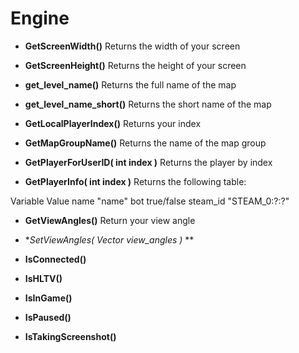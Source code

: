 # Engine
* **GetScreenWidth()**
Returns the width of your screen

* **GetScreenHeight()**
Returns the height of your screen

* **get_level_name()**
Returns the full name of the map

* **get_level_name_short()**
Returns the short name of the map

* **GetLocalPlayerIndex()**
Returns your index

* **GetMapGroupName()**
Returns the name of the map group

* **GetPlayerForUserID( int index )**
Returns the player by index

* **GetPlayerInfo( int index )**
Returns the following table:

Variable	Value
name	"name"
bot	true/false
steam_id	"STEAM_0:?:?"

* **GetViewAngles()**
Return your view angle

* **SetViewAngles( Vector view_angles )* **
* **IsConnected()**
* **IsHLTV()**
* **IsInGame()**
* **IsPaused()**
* **IsTakingScreenshot()**
